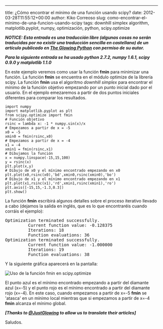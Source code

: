 ---
title: ¿Cómo encontrar el mínimo de una función usando scipy?
date: 2012-03-28T11:55:12+00:00
author: Kiko Correoso
slug: como-encontrar-el-minimo-de-una-funcion-usando-scipy
tags: downhill simplex algorithm, matplotlib.pyplot, numpy, optimización, python, scipy.optimize

_**NOTICE: Esta entrada es una traducción libre (algunas cosas no serán traducidas por no existir una traducción sencilla en castellano) de un artículo publicado en [The Glowing Python](http://glowingpython.blogspot.com.es/2011/04/how-to-find-minimum-of-function-using.html) con permiso de su autor.**_

_**Para la siguiente entrada se ha usado python 2.7.2, numpy 1.6.1, scipy 0.9.0 y matplotlib 1.1.0**_

En este ejemplo veremos como usar la función **fmin** para minimizar una función. La función **fmin** se encuentra en el módulo optimize de la librería scipy. La función **fmin** usa el algoritmo _downhill simplex_ para encontrar el mínimo de la función objetivo empezando por un punto inicial dado por el usuario. En el ejemplo emezaremos a partir de dos puntos iniciales diferentes para comparar los resultados.

<pre><code class="language-python">import numpy
import matplotlib.pyplot as plt
from scipy.optimize import fmin
# Función objetivo
rsinc = lambda x: -1 * numpy.sin(x)/x
# Empezamos a partir de x = -5
x0 = -5
xmin0 = fmin(rsinc,x0)
# Empezamos a partir de x = -4
x1 = -4
xmin1 = fmin(rsinc,x1)
# Dibujamos la función
x = numpy.linspace(-15,15,100)
y = rsinc(x)
plt.plot(x,y)
# Dibujo de x0 y el mínimo encontrado empezando en x0
plt.plot(x0,rsinc(x0),'bd',xmin0,rsinc(xmin0),'bo')
# Dibujo de x1 y el mínimo encontrado empezando en x1
plt.plot(x1,rsinc(x1),'rd',xmin1,rsinc(xmin1),'ro')
plt.axis([-15,15,-1.3,0.3])
plt.show()</code></pre>

La función **fmin** escribirá algunos detalles sobre el proceso iterativo llevado a cabo (dejamos la salida en inglés, que es lo que encontraréis cuando corráis el ejemplo):

<pre>Optimization terminated successfully.
         Current function value: -0.128375
         Iterations: 18
         Function evaluations: 36
Optimization terminated successfully.
         Current function value: -1.000000
         Iterations: 19
         Function evaluations: 38</pre>

Y la siguiente gráfica aparecerá en la pantalla:

![Uso de la función fmin en scipy.optimize](http://new.pybonacci.org/images/2012/03/uso_de_fmin.png)

El punto azul es el mínimo encontrado empezando a partir del diamante azul (x=-5) y el punto rojo es el mínimo encontrado a partir del diamante rojo (x=-4). En este caso, cuando empezamos a partir de x=-5 **fmin** se 'atasca' en un mínimo local mientras que si empezamos a partir de x=-4 **fmin** alcanza el mínimo global.

_**[Thanks to [@JustGlowing](http://twitter.com/#!/JustGlowing) to allow us to translate their articles]**_

Saludos.